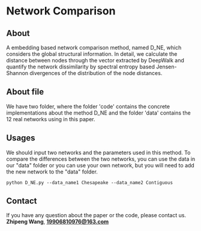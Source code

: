 # Network Comparison

## About
A embedding based network comparison method, named D_NE, which considers the global structural information. In detail, we calculate the distance between nodes through the vector extracted by DeepWalk and quantify the network dissimilarity by spectral entropy based Jensen-Shannon divergences of the distribution of the node distances. 

## About file 

We have two folder, where the folder 'code' contains the concrete implementations about the method D_NE and  the folder 'data' contains the 12 real networks using in this paper.

## Usages

We should input two networks and the parameters used in this method.  To compare the differences between the two networks, you can use the data in our "data" folder or you can use your own network, but you will need to add the new network to the "data" folder.
```
python D_NE.py --data_name1 Chesapeake --data_name2 Contiguous 
```
## Contact
If you have any question about the paper or the code, 
please contact us.
**Zhipeng Wang**, **19906810976@163.com**